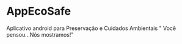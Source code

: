 # AppEcoSafe
Aplicativo android para Preservação e Cuidados Ambientais   " Você pensou...Nós mostramos!" 
